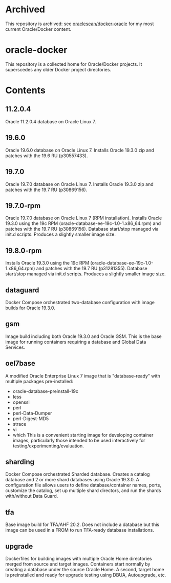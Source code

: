 # Archived
This repository is archived: see [oraclesean/docker-oracle](https://github.com/oraclesean/docker-oracle) for my most current Oracle/Docker content.
# oracle-docker
This repository is a collected home for Oracle/Docker projects. It superscedes any older Docker project directories.
# Contents
## 11.2.0.4
Oracle 11.2.0.4 database on Oracle Linux 7.
## 19.6.0
Oracle 19.6.0 database on Oracle Linux 7.
Installs Oracle 19.3.0 zip and patches with the 19.6 RU (p30557433).
## 19.7.0
Oracle 19.7.0 database on Oracle Linux 7.
Installs Oracle 19.3.0 zip and patches with the 19.7 RU (p30869156).
## 19.7.0-rpm
Oracle 19.7.0 database on Oracle Linux 7 (RPM installation).
Installs Oracle 19.3.0 using the 19c RPM (oracle-database-ee-19c-1.0-1.x86_64.rpm) and patches with the 19.7 RU (p30869156). Database start/stop managed via init.d scripts. Produces a slightly smaller image size.
## 19.8.0-rpm
Installs Oracle 19.3.0 using the 19c RPM (oracle-database-ee-19c-1.0-1.x86_64.rpm) and patches with the 19.7 RU (p31281355). Database start/stop managed via init.d scripts. Produces a slightly smaller image size.
## dataguard
Docker Compose orchestrated two-database configuration with image builds for Oracle 19.3.0.
## gsm
Image build including both Oracle 19.3.0 and Oracle GSM. This is the base image for running containers requiring a database and Global Data Services.
## oel7base
A modified Oracle Enterprise Linux 7 image that is "database-ready" with multiple packages pre-installed:
* oracle-database-preinstall-19c
* less
* openssl
* perl
* perl-Data-Dumper
* perl-Digest-MD5
* strace
* vi
* which
This is a convenient starting image for developing container images, particularly those intended to be used interactively for testing/experimenting/evaluation.
## sharding
Docker Compose orchestrated Sharded database. Creates a catalog database and 2 or more shard databases using Oracle 19.3.0. A configuration file allows users to define database/container names, ports, customize the catalog, set up multiple shard directors, and run the shards with/without Data Guard.
## tfa
Base image build for TFA/AHF 20.2. Does not include a database but this image can be used in a FROM to run TFA-ready database installations.
## upgrade
Dockerfiles for building images with multiple Oracle Home directories merged from source and target images. Containers start normally by creating a database under the source Oracle Home. A second, target home is preinstalled and ready for upgrade testing using DBUA, Autoupgrade, etc.
